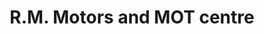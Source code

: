---
title: "R.M. Motors and MOT centre"
url: /muir-of-ord/r-m-motors-and-mot-centre/
shop: car repair
---